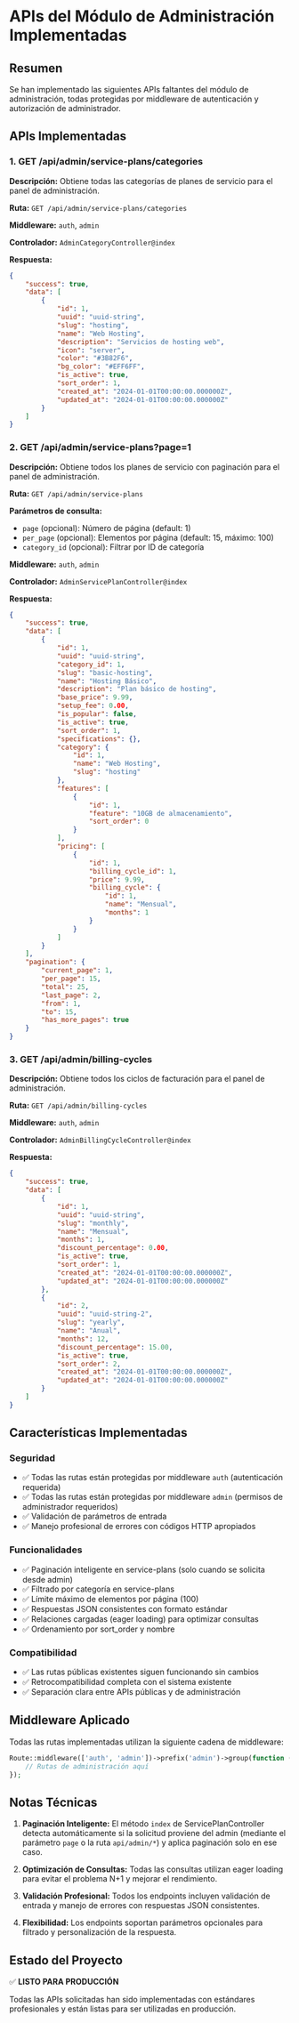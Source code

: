 # APIs del Módulo de Administración Implementadas

## Resumen
Se han implementado las siguientes APIs faltantes del módulo de administración, todas protegidas por middleware de autenticación y autorización de administrador.

## APIs Implementadas

### 1. GET /api/admin/service-plans/categories
**Descripción:** Obtiene todas las categorías de planes de servicio para el panel de administración.

**Ruta:** `GET /api/admin/service-plans/categories`

**Middleware:** `auth`, `admin`

**Controlador:** `AdminCategoryController@index`

**Respuesta:**
```json
{
    "success": true,
    "data": [
        {
            "id": 1,
            "uuid": "uuid-string",
            "slug": "hosting",
            "name": "Web Hosting",
            "description": "Servicios de hosting web",
            "icon": "server",
            "color": "#3B82F6",
            "bg_color": "#EFF6FF",
            "is_active": true,
            "sort_order": 1,
            "created_at": "2024-01-01T00:00:00.000000Z",
            "updated_at": "2024-01-01T00:00:00.000000Z"
        }
    ]
}
```

### 2. GET /api/admin/service-plans?page=1
**Descripción:** Obtiene todos los planes de servicio con paginación para el panel de administración.

**Ruta:** `GET /api/admin/service-plans`

**Parámetros de consulta:**
- `page` (opcional): Número de página (default: 1)
- `per_page` (opcional): Elementos por página (default: 15, máximo: 100)
- `category_id` (opcional): Filtrar por ID de categoría

**Middleware:** `auth`, `admin`

**Controlador:** `AdminServicePlanController@index`

**Respuesta:**
```json
{
    "success": true,
    "data": [
        {
            "id": 1,
            "uuid": "uuid-string",
            "category_id": 1,
            "slug": "basic-hosting",
            "name": "Hosting Básico",
            "description": "Plan básico de hosting",
            "base_price": 9.99,
            "setup_fee": 0.00,
            "is_popular": false,
            "is_active": true,
            "sort_order": 1,
            "specifications": {},
            "category": {
                "id": 1,
                "name": "Web Hosting",
                "slug": "hosting"
            },
            "features": [
                {
                    "id": 1,
                    "feature": "10GB de almacenamiento",
                    "sort_order": 0
                }
            ],
            "pricing": [
                {
                    "id": 1,
                    "billing_cycle_id": 1,
                    "price": 9.99,
                    "billing_cycle": {
                        "id": 1,
                        "name": "Mensual",
                        "months": 1
                    }
                }
            ]
        }
    ],
    "pagination": {
        "current_page": 1,
        "per_page": 15,
        "total": 25,
        "last_page": 2,
        "from": 1,
        "to": 15,
        "has_more_pages": true
    }
}
```

### 3. GET /api/admin/billing-cycles
**Descripción:** Obtiene todos los ciclos de facturación para el panel de administración.

**Ruta:** `GET /api/admin/billing-cycles`

**Middleware:** `auth`, `admin`

**Controlador:** `AdminBillingCycleController@index`

**Respuesta:**
```json
{
    "success": true,
    "data": [
        {
            "id": 1,
            "uuid": "uuid-string",
            "slug": "monthly",
            "name": "Mensual",
            "months": 1,
            "discount_percentage": 0.00,
            "is_active": true,
            "sort_order": 1,
            "created_at": "2024-01-01T00:00:00.000000Z",
            "updated_at": "2024-01-01T00:00:00.000000Z"
        },
        {
            "id": 2,
            "uuid": "uuid-string-2",
            "slug": "yearly",
            "name": "Anual",
            "months": 12,
            "discount_percentage": 15.00,
            "is_active": true,
            "sort_order": 2,
            "created_at": "2024-01-01T00:00:00.000000Z",
            "updated_at": "2024-01-01T00:00:00.000000Z"
        }
    ]
}
```

## Características Implementadas

### Seguridad
- ✅ Todas las rutas están protegidas por middleware `auth` (autenticación requerida)
- ✅ Todas las rutas están protegidas por middleware `admin` (permisos de administrador requeridos)
- ✅ Validación de parámetros de entrada
- ✅ Manejo profesional de errores con códigos HTTP apropiados

### Funcionalidades
- ✅ Paginación inteligente en service-plans (solo cuando se solicita desde admin)
- ✅ Filtrado por categoría en service-plans
- ✅ Límite máximo de elementos por página (100)
- ✅ Respuestas JSON consistentes con formato estándar
- ✅ Relaciones cargadas (eager loading) para optimizar consultas
- ✅ Ordenamiento por sort_order y nombre

### Compatibilidad
- ✅ Las rutas públicas existentes siguen funcionando sin cambios
- ✅ Retrocompatibilidad completa con el sistema existente
- ✅ Separación clara entre APIs públicas y de administración

## Middleware Aplicado

Todas las rutas implementadas utilizan la siguiente cadena de middleware:
```php
Route::middleware(['auth', 'admin'])->prefix('admin')->group(function () {
    // Rutas de administración aquí
});
```

## Notas Técnicas

1. **Paginación Inteligente:** El método `index` de ServicePlanController detecta automáticamente si la solicitud proviene del admin (mediante el parámetro `page` o la ruta `api/admin/*`) y aplica paginación solo en ese caso.

2. **Optimización de Consultas:** Todas las consultas utilizan eager loading para evitar el problema N+1 y mejorar el rendimiento.

3. **Validación Profesional:** Todos los endpoints incluyen validación de entrada y manejo de errores con respuestas JSON consistentes.

4. **Flexibilidad:** Los endpoints soportan parámetros opcionales para filtrado y personalización de la respuesta.

## Estado del Proyecto
✅ **LISTO PARA PRODUCCIÓN**

Todas las APIs solicitadas han sido implementadas con estándares profesionales y están listas para ser utilizadas en producción.

